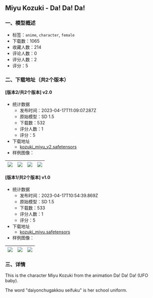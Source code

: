 ## Miyu Kozuki - Da! Da! Da!
### 一、模型概述

- 标签：`anime`, `character`, `female`
- 下载数：1065
- 收藏人数：214
- 评论人数：0
- 评分人数：2
- 评分：5

### 二、下载地址（共2个版本）

#### [版本2/共2个版本] v2.0

- 统计数据
  - 发布时间：2023-04-17T11:09:07.287Z
  - 原始模型：SD 1.5
  - 下载数：532
  - 评分人数：1
  - 评分：5
- 下载地址
  - [kozuki_miyu_v2.safetensors](https://civitai.com/api/download/models/47981)
- 样例图像：

| <img src="https://image.civitai.com/xG1nkqKTMzGDvpLrqFT7WA/70720c4c-fae6-496e-54b4-88c955d94c00/width=450/515971.jpeg" /> | <img src="https://image.civitai.com/xG1nkqKTMzGDvpLrqFT7WA/4b711ad3-de8e-4cf5-8b08-73b32665cc00/width=450/515987.jpeg" /> | <img src="https://image.civitai.com/xG1nkqKTMzGDvpLrqFT7WA/fe649af1-58a2-438f-0968-48f9bd7d0c00/width=450/515986.jpeg" /> | <img src="https://image.civitai.com/xG1nkqKTMzGDvpLrqFT7WA/8ea36bd1-d756-40c2-7d86-f723a7e29e00/width=450/515977.jpeg" /> |
| ---- | ---- | ---- | ---- |

#### [版本1/共2个版本] v1.0

- 统计数据
  - 发布时间：2023-04-17T10:54:39.869Z
  - 原始模型：SD 1.5
  - 下载数：533
  - 评分人数：1
  - 评分：5
- 下载地址
  - [kozuki_miyu.safetensors](https://civitai.com/api/download/models/40780)
- 样例图像：

| <img src="https://image.civitai.com/xG1nkqKTMzGDvpLrqFT7WA/bb2c2e9c-d747-4836-b6f9-14cf51423f00/width=450/450531.jpeg" /> | <img src="https://image.civitai.com/xG1nkqKTMzGDvpLrqFT7WA/ea01e4a5-b8cb-4b69-f3d0-1b6ccb4f3400/width=450/450534.jpeg" /> | <img src="https://image.civitai.com/xG1nkqKTMzGDvpLrqFT7WA/91539c97-20b0-4143-d6c9-863b96000c00/width=450/450545.jpeg" /> |
| ---- | ---- | ---- |


### 三、详情
<p>This is the character Miyu Kozuki from the animation Da! Da! Da! (UFO baby).</p><p>The word "daiyonchugakkou seifuku" is her school uniform.</p>